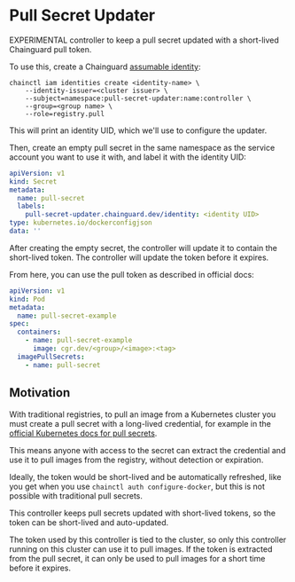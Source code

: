 # Pull Secret Updater

EXPERIMENTAL controller to keep a pull secret updated with a short-lived Chainguard pull token.

To use this, create a Chainguard [assumable identity](https://edu.chainguard.dev/chainguard/chainguard-enforce/iam-groups/assumable-ids/):

```
chainctl iam identities create <identity-name> \
    --identity-issuer=<cluster issuer> \
    --subject=namespace:pull-secret-updater:name:controller \
    --group=<group name> \
    --role=registry.pull
```

This will print an identity UID, which we'll use to configure the updater.

Then, create an empty pull secret in the same namespace as the service account you want to use it with, and label it with the identity UID:

```yaml
apiVersion: v1
kind: Secret
metadata:
  name: pull-secret
  labels:
    pull-secret-updater.chainguard.dev/identity: <identity UID>
type: kubernetes.io/dockerconfigjson
data: ''
```

After creating the empty secret, the controller will update it to contain the short-lived token. The controller will update the token before it expires.

From here, you can use the pull token as described in official docs:

```yaml
apiVersion: v1
kind: Pod
metadata:
  name: pull-secret-example
spec:
  containers:
    - name: pull-secret-example
      image: cgr.dev/<group>/<image>:<tag>
  imagePullSecrets:
    - name: pull-secret
```

## Motivation

With traditional registries, to pull an image from a Kubernetes cluster you must create a pull secret with a long-lived credential, for example in the [official Kubernetes docs for pull secrets](https://kubernetes.io/docs/tasks/configure-pod-container/pull-image-private-registry/#log-in-to-docker-hub).

This means anyone with access to the secret can extract the credential and use it to pull images from the registry, without detection or expiration.

Ideally, the token would be short-lived and be automatically refreshed, like you get when you use `chainctl auth configure-docker`, but this is not possible with traditional pull secrets.

This controller keeps pull secrets updated with short-lived tokens, so the token can be short-lived and auto-updated.

The token used by this controller is tied to the cluster, so only this controller running on this cluster can use it to pull images. If the token is extracted from the pull secret, it can only be used to pull images for a short time before it expires.
